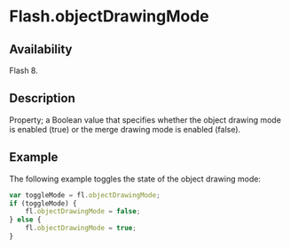 # Flash.objectDrawingMode

## Availability

Flash 8.

## Description

Property; a Boolean value that specifies whether the object drawing mode is enabled (true) or the merge drawing mode is enabled (false).

## Example

The following example toggles the state of the object drawing mode:

```javascript
var toggleMode = fl.objectDrawingMode;
if (toggleMode) {
    fl.objectDrawingMode = false;
} else {
    fl.objectDrawingMode = true;
}
```
